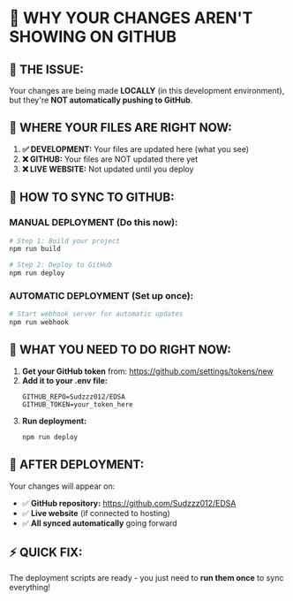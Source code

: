 # 🚀 WHY YOUR CHANGES AREN'T SHOWING ON GITHUB

## 🤔 **THE ISSUE:**

Your changes are being made **LOCALLY** (in this development environment), but they're **NOT automatically pushing to GitHub**. 

## 📍 **WHERE YOUR FILES ARE RIGHT NOW:**

1. **✅ DEVELOPMENT:** Your files are updated here (what you see)
2. **❌ GITHUB:** Your files are NOT updated there yet
3. **❌ LIVE WEBSITE:** Not updated until you deploy

## 🔄 **HOW TO SYNC TO GITHUB:**

### **MANUAL DEPLOYMENT (Do this now):**

```bash
# Step 1: Build your project
npm run build

# Step 2: Deploy to GitHub
npm run deploy
```

### **AUTOMATIC DEPLOYMENT (Set up once):**

```bash
# Start webhook server for automatic updates
npm run webhook
```

## 🎯 **WHAT YOU NEED TO DO RIGHT NOW:**

1. **Get your GitHub token** from: https://github.com/settings/tokens/new
2. **Add it to your .env file:**
   ```
   GITHUB_REPO=Sudzzz012/EDSA
   GITHUB_TOKEN=your_token_here
   ```
3. **Run deployment:**
   ```bash
   npm run deploy
   ```

## 🚀 **AFTER DEPLOYMENT:**

Your changes will appear on:
- ✅ **GitHub repository:** https://github.com/Sudzzz012/EDSA
- ✅ **Live website** (if connected to hosting)
- ✅ **All synced automatically** going forward

## ⚡ **QUICK FIX:**

The deployment scripts are ready - you just need to **run them once** to sync everything!